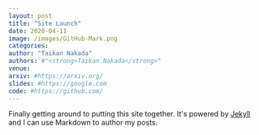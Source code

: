 ```yaml
---
layout: post
title: "Site Launch"
date: 2020-04-11
image: /images/GitHub-Mark.png
categories: 
author: "Taikan Nakada"
authors: #"<strong>Taikan Nakada</strong>"
venue:
arxiv: #https://arxiv.org/
slides: #https://google.com
code: #https://github.com/
---
```


Finally getting around to putting this site together. It's powered by [Jekyll](http://jekyllrb.com) and I can use Markdown to author my posts.
